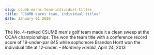 ```yaml
---
slug: csumb-earns-team-individual-titles
title: "CSUMB earns team, individual titles"
date: January 01 2020
---
```


<p>The No. 4-ranked CSUMB men's golf team made it a clean sweep at the CCAA championships. The won the team title with a conference record score of 19-under-par 845 while sophomore Brandon Hortt won the individual title at 12-under. – <em>Monterey Herald</em>, April 24, 2013
</p>
